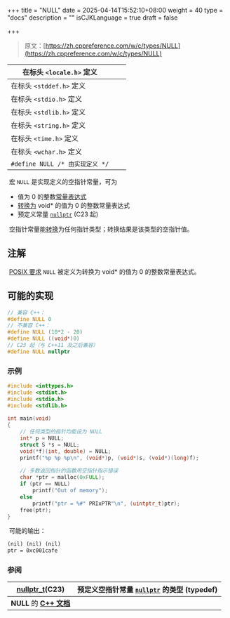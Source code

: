 +++
title = "NULL"
date = 2025-04-14T15:52:10+08:00
weight = 40
type = "docs"
description = ""
isCJKLanguage = true
draft = false

+++

> 原文：[https://zh.cppreference.com/w/c/types/NULL](https://zh.cppreference.com/w/c/types/NULL)

| 在标头 `<locale.h>` 定义        |      |      |
| ------------------------------- | ---- | ---- |
| 在标头 `<stddef.h>` 定义        |      |      |
| 在标头 `<stdio.h>` 定义         |      |      |
| 在标头 `<stdlib.h>` 定义        |      |      |
| 在标头 `<string.h>` 定义        |      |      |
| 在标头 `<time.h>` 定义          |      |      |
| 在标头 `<wchar.h>` 定义         |      |      |
| `#define NULL /* 由实现定义 */` |      |      |

​	宏 `NULL` 是实现定义的空指针常量，可为

- 值为 0 的整数[常量表达式](https://zh.cppreference.com/w/c/language/constant_expression#.E6.95.B4.E6.95.B0.E5.B8.B8.E9.87.8F.E8.A1.A8.E8.BE.BE.E5.BC.8F)
- [转换为](https://zh.cppreference.com/w/c/language/conversion#.E6.8C.87.E9.92.88.E8.BD.AC.E6.8D.A2) void* 的值为 0 的整数常量表达式
- 预定义常量 [`nullptr`](https://zh.cppreference.com/w/c/language/nullptr) (C23 起)

​	空指针常量能[转换](https://zh.cppreference.com/w/c/language/conversion#.E6.8C.87.E9.92.88.E8.BD.AC.E6.8D.A2)为任何指针类型；转换结果是该类型的空指针值。

## 注解

​	[POSIX 要求](https://pubs.opengroup.org/onlinepubs/9699919799/basedefs/stddef.h.html) `NULL` 被定义为转换为 void* 的值为 0 的整数常量表达式。

## 可能的实现

```c
// 兼容 C++：
#define NULL 0
// 不兼容 C++：
#define NULL (10*2 - 20)
#define NULL ((void*)0)
// C23 起（与 C++11 及之后兼容）
#define NULL nullptr
```

### 示例

```c
#include <inttypes.h>
#include <stdint.h>
#include <stdio.h>
#include <stdlib.h>
 
int main(void)
{
    // 任何类型的指针均能设为 NULL
    int* p = NULL;
    struct S *s = NULL;
    void(*f)(int, double) = NULL;
    printf("%p %p %p\n", (void*)p, (void*)s, (void*)(long)f);
 
    // 多数返回指针的函数用空指针指示错误
    char *ptr = malloc(0xFULL);
    if (ptr == NULL)
        printf("Out of memory");
    else
        printf("ptr = %#" PRIxPTR"\n", (uintptr_t)ptr);
    free(ptr);
}
```

​	可能的输出：

```txt
(nil) (nil) (nil)
ptr = 0xc001cafe
```

### 参阅

| [nullptr_t](https://zh.cppreference.com/w/c/types/nullptr_t)(C23) | 预定义空指针常量 [`nullptr`](https://zh.cppreference.com/w/c/language/nullptr) 的类型 (typedef) |
| ------------------------------------------------------------ | ------------------------------------------------------------ |
| **NULL** 的 **[C++ 文档](https://zh.cppreference.com/w/cpp/types/NULL)** |                                                              |